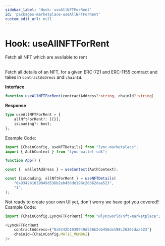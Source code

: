 ```yaml
---
sidebar_label: 'Hook: useAllNFTForRent'
id: 'packages-marketplace-useAllNFTForRent'
custom_edit_url: null
---
```

# Hook: useAllNFTForRent
<span className="text-xl text-[rgb(192,192,192)]">Fetch all NFT which are available to rent</span>
<br/>
<br/>

Fetch all details of an NFT, for a given ERC-721 and ERC-1155 contract and takes in ```contractAddress``` and ```chainId```.

**Interface**
```typescript
function useAllNFTForRent(contractAddress?:string, chainId?:string)
```

**Response**
```typescript
type useAllNFTForRent = {
    allNftForRent?: [{}];
    isLoading?: bool;
};
```

Example Code:
```typescript
import {ChainConfig, useNFTDetails} from "lync-marketplace";
import { AuthContext } from "lync-wallet-sdk";

function App() {

const {  walletAddress } = useContext(AuthContext);

const {isLoading, allNftForRent } = useNFTDetails(
    "0x9342b1039949d536b2eb456de198c26362daa523",
    "1",
);

```

Not ready to create your own UI yet, don't worry we have got you covered!!
Example Code:
```typescript
import {ChainConfig,LyncNFTForRent} from "@lyncworld/nft-marketplace";

<LyncNFTForRent 
    contractAddress={"0x9342b1039949d536b2eb456de198c26362daa523"}
    chainId={ChainConfig.MATIC_MUMBAI}
/>
```